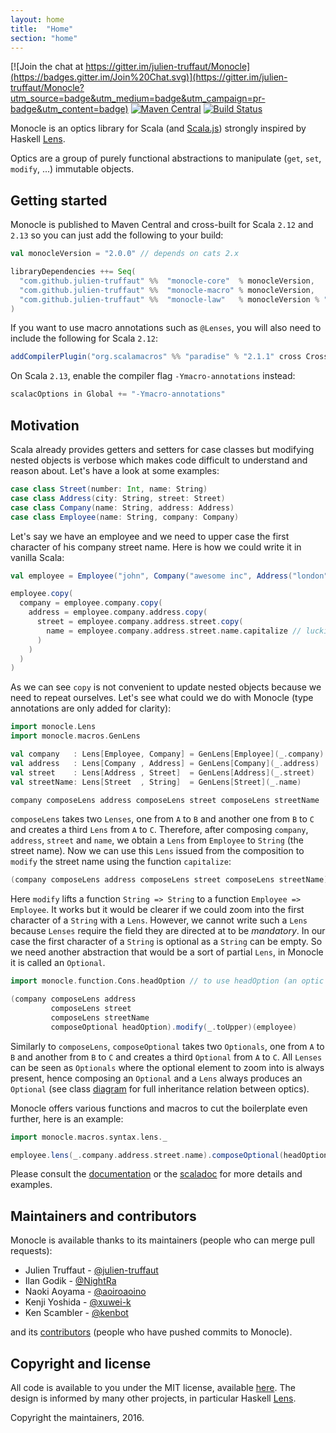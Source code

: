 ```yaml
---
layout: home
title:  "Home"
section: "home"
---
```


[![Join the chat at https://gitter.im/julien-truffaut/Monocle](https://badges.gitter.im/Join%20Chat.svg)](https://gitter.im/julien-truffaut/Monocle?utm_source=badge&utm_medium=badge&utm_campaign=pr-badge&utm_content=badge)
[![Maven Central](https://img.shields.io/maven-central/v/com.github.julien-truffaut/monocle_2.12.svg)](http://search.maven.org/#search|ga|1|com.github.julien-truffaut.monocle)
[![Build Status](https://api.travis-ci.org/julien-truffaut/Monocle.svg?branch=master)](https://travis-ci.org/julien-truffaut/Monocle)

Monocle is an optics library for Scala (and [Scala.js](https://www.scala-js.org/)) strongly inspired by Haskell [Lens](https://github.com/ekmett/lens).

Optics are a group of purely functional abstractions to manipulate (`get`, `set`, `modify`, ...) immutable objects.

## Getting started

Monocle is published to Maven Central and cross-built for Scala `2.12` and `2.13` so you can just add the following to your build:

```scala
val monocleVersion = "2.0.0" // depends on cats 2.x

libraryDependencies ++= Seq(
  "com.github.julien-truffaut" %%  "monocle-core"  % monocleVersion,
  "com.github.julien-truffaut" %%  "monocle-macro" % monocleVersion,
  "com.github.julien-truffaut" %%  "monocle-law"   % monocleVersion % "test"
)
```

If you want to use macro annotations such as `@Lenses`, you will also need to include the following for Scala `2.12`:

```scala
addCompilerPlugin("org.scalamacros" %% "paradise" % "2.1.1" cross CrossVersion.full)
```

On Scala `2.13`, enable the compiler flag `-Ymacro-annotations` instead:

```scala
scalacOptions in Global += "-Ymacro-annotations"
```

## Motivation

Scala already provides getters and setters for case classes but modifying nested objects is verbose which makes code
difficult to understand and reason about. Let's have a look at some examples:

```scala mdoc:silent
case class Street(number: Int, name: String)
case class Address(city: String, street: Street)
case class Company(name: String, address: Address)
case class Employee(name: String, company: Company)
```

Let's say we have an employee and we need to upper case the first character of his company street name.
Here is how we could write it in vanilla Scala:

```scala mdoc:silent
val employee = Employee("john", Company("awesome inc", Address("london", Street(23, "high street"))))
```

```scala mdoc
employee.copy(
  company = employee.company.copy(
    address = employee.company.address.copy(
      street = employee.company.address.street.copy(
        name = employee.company.address.street.name.capitalize // luckily capitalize exists
      )
    )
  )
)
```

As we can see `copy` is not convenient to update nested objects because we need to repeat ourselves.
Let's see what could we do with Monocle (type annotations are only added for clarity):

```scala mdoc:silent
import monocle.Lens
import monocle.macros.GenLens

val company   : Lens[Employee, Company] = GenLens[Employee](_.company)
val address   : Lens[Company , Address] = GenLens[Company](_.address)
val street    : Lens[Address , Street]  = GenLens[Address](_.street)
val streetName: Lens[Street  , String]  = GenLens[Street](_.name)

company composeLens address composeLens street composeLens streetName
```

`composeLens` takes two `Lenses`, one from `A` to `B` and another one from `B` to `C` and creates a third `Lens` from `A` to `C`.
Therefore, after composing `company`, `address`, `street` and `name`, we obtain a `Lens` from `Employee` to `String` (the street name).
Now we can use this `Lens` issued from the composition to `modify` the street name using the function `capitalize`:

```scala mdoc
(company composeLens address composeLens street composeLens streetName).modify(_.capitalize)(employee)
```

Here `modify` lifts a function `String => String` to a function `Employee => Employee`.
It works but it would be clearer if we could zoom into the first character of a `String` with a `Lens`.
However, we cannot write such a `Lens` because `Lenses` require the field they are directed at to be *mandatory*.
In our case the first character of a `String` is optional as a `String` can be empty.
So we need another abstraction that would be a sort of partial `Lens`, in Monocle it is called an `Optional`.

```scala mdoc:silent
import monocle.function.Cons.headOption // to use headOption (an optic from Cons typeclass)
```

```scala mdoc
(company composeLens address
         composeLens street
         composeLens streetName
         composeOptional headOption).modify(_.toUpper)(employee)
```

Similarly to `composeLens`, `composeOptional` takes two `Optionals`, one from `A` to `B` and another from `B` to `C` and
creates a third `Optional` from `A` to `C`. All `Lenses` can be seen as `Optionals` where the optional element to zoom into is always
present, hence composing an `Optional` and a `Lens` always produces an `Optional` (see class [diagram](optics.html) for full inheritance
relation between optics).

Monocle offers various functions and macros to cut the boilerplate even further, here is an example:

```scala mdoc
import monocle.macros.syntax.lens._

employee.lens(_.company.address.street.name).composeOptional(headOption).modify(_.toUpper)
```

Please consult the [documentation](modules.html) or the [scaladoc](/Monocle/api) for more details and examples.

## Maintainers and contributors

Monocle is available thanks to its maintainers (people who can merge pull requests):

* Julien Truffaut - [@julien-truffaut](https://github.com/julien-truffaut)
* Ilan Godik - [@NightRa](https://github.com/NightRa)
* Naoki Aoyama - [@aoiroaoino](https://github.com/aoiroaoino)
* Kenji Yoshida - [@xuwei-k](https://github.com/xuwei-k)
* Ken Scambler - [@kenbot](https://github.com/kenbot)

and its [contributors](https://github.com/julien-truffaut/Monocle/graphs/contributors) (people who have pushed commits to Monocle).

## Copyright and license

All code is available to you under the MIT license, available [here](http://opensource.org/licenses/mit-license.php).
The design is informed by many other projects, in particular Haskell [Lens](https://github.com/ekmett/lens).

Copyright the maintainers, 2016.

